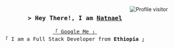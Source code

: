 
<a href="https://komarev.com/ghpvc/?username=natnael772">
  <img align="right" src="https://komarev.com/ghpvc/?username=natnael772&label=Visitors&color=0e75b6&style=flat" alt="Profile visitor" />
</a>

  

<!-- Intro  -->
<h3 align="center">
        <samp>&gt; Hey There!, I am
                <b><a target="_blank" href="https://natnaeldev.vercel.app/">Natnael</a></b>
        </samp>
</h3>


<p align="center"> 
  <samp>
    <a href="https://www.google.com/search?q=Natnael+Deyas">「 Google Me 」</a>
    <br>
    「 I am a Full Stack Developer from <b>Ethiopia</b> 」
    <br>
    <br>
  </samp>
</p>
<br/>

